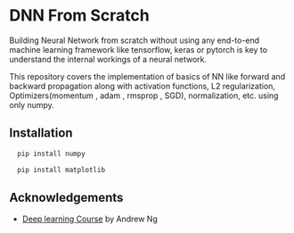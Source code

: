 
# DNN From Scratch

Building Neural Network from scratch without
using any end-to-end machine learning framework like
tensorflow, keras or pytorch is key to understand the internal 
workings of a neural network.

This repository covers the implementation of basics of NN like forward
and backward propagation along with activation functions, L2 regularization,
Optimizers(momentum , adam , rmsprop , SGD), normalization, etc. using only numpy.

## Installation


```bash
  pip install numpy
```

```bash
  pip install matplotlib
```

    
## Acknowledgements

 - [Deep learning Course](https://www.coursera.org/specializations/deep-learning) by Andrew Ng

